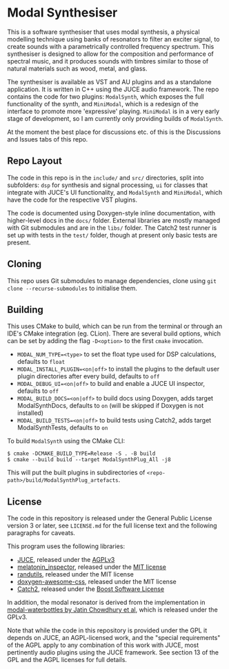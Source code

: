 # Modal Synthesiser

This is a software synthesiser that uses modal synthesis, a
physical modelling technique using banks of resonators to filter an exciter signal, to create
sounds with a parametrically controlled frequency spectrum. This synthesiser is designed to
allow for the composition and performance of spectral music, and it produces sounds with timbres
similar to those of natural materials such as wood, metal, and glass.

The synthesiser is available as VST and AU plugins and as a standalone application. It is written in C++ using the JUCE audio framework. The repo contains the code for two plugins: `ModalSynth`, which exposes the full functionality of the synth, and `MiniModal`, which is a redesign of the interface to promote more 'expressive' playing. `MiniModal` is in a very early stage of development, so I am currently only providing builds of `ModalSynth`.

At the moment the best place for discussions etc. of this is the Discussions and Issues tabs of this repo.

## Repo Layout

The code in this repo is in the `include/` and `src/` directories, split into subfolders: `dsp` for synthesis and signal processing, `ui` for classes that integrate with JUCE's UI functionality, and `ModalSynth` and `MiniModal`, which have the code for the respective VST plugins.

The code is documented using Doxygen-style inline documentation, with higher-level docs in the `docs/` folder.  External libraries are mostly managed with Git submodules and are in the `libs/` folder. The Catch2 test runner is set up with tests in the `test/` folder, though at present only basic tests are present.

## Cloning

This repo uses Git submodules to manage dependencies, clone using `git clone --recurse-submodules` to initialise them.

## Building

This uses CMake to build, which can be run from the terminal or through an IDE's CMake integration (eg. CLion). 
There are several build options, which can be set by adding the flag `-D<option>` to the first `cmake` invocation.
- `MODAL_NUM_TYPE=<type>` to set the float type used for DSP calculations, defaults to `float`
- `MODAL_INSTALL_PLUGIN=<on|off>` to install the plugins to the default user plugin directories after every build, defaults to `off`
- `MODAL_DEBUG_UI=<on|off>` to build and enable a JUCE UI inspector, defaults to `off`
- `MODAL_BUILD_DOCS=<on|off>` to build docs using Doxygen, adds target ModalSynthDocs, defaults to `on` (will be skipped if Doxygen is not installed)
- `MODAL_BUILD_TESTS=<on|off>` to build tests using Catch2, adds target ModalSynthTests, defaults to `on`

To build `ModalSynth` using the CMake CLI:
```shell
$ cmake -DCMAKE_BUILD_TYPE=Release -S . -B build
$ cmake --build build --target ModalSynthPlug_All -j8
```
This will put the built plugins in subdirectories of `<repo-path>/build/ModalSynthPlug_artefacts`.

## License

The code in this repository is released under the General Public License version 3 or later, see `LICENSE.md` for the full license text and the following paragraphs for caveats.

This program uses the following libraries:
- [JUCE](https://juce.com/), released under the [AGPLv3](https://github.com/juce-framework/JUCE/blob/master/LICENSE.md)
- [melatonin_inspector](https://github.com/sudara/melatonin_inspector/), released under the [MIT license](https://github.com/sudara/melatonin_inspector/blob/main/LICENSE)
- [randutils](https://gist.github.com/imneme/540829265469e673d045), released under the MIT license
- [doxygen-awesome-css](https://github.com/jothepro/doxygen-awesome-css), released under the MIT license
- [Catch2](https://github.com/catchorg/Catch2), released under the [Boost Software License](https://github.com/catchorg/Catch2/blob/v3.8.1/LICENSE.txt)

In addition, the modal resonator is derived from the implementation in [modal-waterbottles by Jatin Chowdhury et al](https://github.com/jatinchowdhury18/modal-waterbottles), which is released under the GPLv3.

Note that while the code in this repository is provided under the GPL it depends on JUCE, an AGPL-licensed work, and the "special requirements" of the AGPL apply to any combination of this work with JUCE, most pertinently audio plugins using the JUCE framework. See section 13 of the GPL and the AGPL licenses for full details.